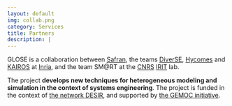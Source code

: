 ```yaml
---
layout: default
img: collab.png
category: Services
title: Partners
description: |
---
```

GLOSE is a collaboration between <a href="https://www.safran-group.com/" target="_blank">Safran</a>,
the teams <a href="http://diverse.irisa.fr/" target="_blank">DiverSE</a>,
<a href="https://www.irisa.fr/fr/equipes/hycomes-0" target="_blank">Hycomes</a> and
<a href="https://www.inria.fr/equipes/kairos" target="_blank">KAIROS</a> at <a href="http://gemoc.org/studio/" target="_blank">Inria</a>,
and the team SM@RT at the <a href="http://www.cnrs.fr/index.php" target="_blank">CNRS</a>
<a href="https://www.irit.fr/">IRIT</a> lab.

The project <strong>develops new techniques for heterogeneous modeling and simulation in the context of systems engineering</strong>.
The project is funded in the context of <a href="#" target="_blank">the network DESIR</a>,
and supported by <a href="http://gemoc.org/" target="_blank">the GEMOC initiative</a>.
